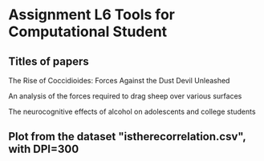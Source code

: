 
# Assignment L6 Tools for Computational Student

## Titles of papers

The Rise of Coccidioides: Forces Against the Dust Devil Unleashed

An analysis of the forces required to drag sheep over various surfaces

The neurocognitive effects of alcohol on adolescents and college students

## Plot from the dataset "istherecorrelation.csv", with DPI=300

